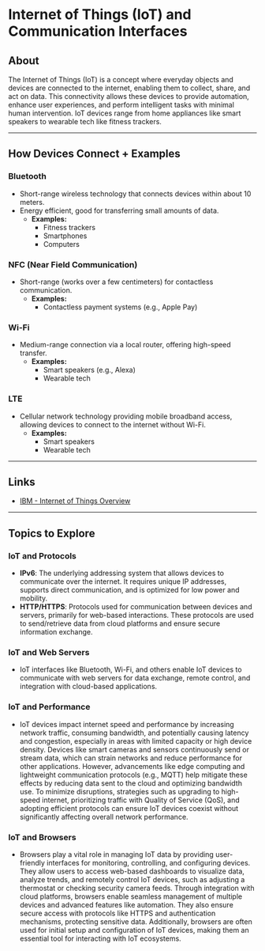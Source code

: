 # Internet of Things (IoT) and Communication Interfaces

## About
The Internet of Things (IoT) is a concept where everyday objects and devices are connected to the internet, enabling them to collect, share, and act on data. This connectivity allows these devices to provide automation, enhance user experiences, and perform intelligent tasks with minimal human intervention. IoT devices range from home appliances like smart speakers to wearable tech like fitness trackers.

---

## How Devices Connect + Examples

### Bluetooth
- Short-range wireless technology that connects devices within about 10 meters.
- Energy efficient, good for transferring small amounts of data.
  - **Examples:**
    - Fitness trackers
    - Smartphones
    - Computers

### NFC (Near Field Communication)
- Short-range (works over a few centimeters) for contactless communication.
  - **Examples:**
    - Contactless payment systems (e.g., Apple Pay)

### Wi-Fi
- Medium-range connection via a local router, offering high-speed transfer.
  - **Examples:**
    - Smart speakers (e.g., Alexa)
    - Wearable tech

### LTE
- Cellular network technology providing mobile broadband access, allowing devices to connect to the internet without Wi-Fi.
  - **Examples:**
    - Smart speakers
    - Wearable tech

---

## Links
- [IBM - Internet of Things Overview](https://www.ibm.com/think/topics/internet-of-things#:~:text=The%20Internet%20of%20Things%20(IoT)%20refers%20to%20a%20network%20of,to%20collect%20and%20share%20data)

---

## Topics to Explore

### IoT and Protocols
- **IPv6**: The underlying addressing system that allows devices to communicate over the internet. It requires unique IP addresses, supports direct communication, and is optimized for low power and mobility.
- **HTTP/HTTPS**: Protocols used for communication between devices and servers, primarily for web-based interactions. These protocols are used to send/retrieve data from cloud platforms and ensure secure information exchange.

### IoT and Web Servers
- IoT interfaces like Bluetooth, Wi-Fi, and others enable IoT devices to communicate with web servers for data exchange, remote control, and integration with cloud-based applications.

### IoT and Performance
- IoT devices impact internet speed and performance by increasing network traffic, consuming bandwidth, and potentially causing latency and congestion, especially in areas with limited capacity or high device density. Devices like smart cameras and sensors continuously send or stream data, which can strain networks and reduce performance for other applications. However, advancements like edge computing and lightweight communication protocols (e.g., MQTT) help mitigate these effects by reducing data sent to the cloud and optimizing bandwidth use. To minimize disruptions, strategies such as upgrading to high-speed internet, prioritizing traffic with Quality of Service (QoS), and adopting efficient protocols can ensure IoT devices coexist without significantly affecting overall network performance.

### IoT and Browsers
- Browsers play a vital role in managing IoT data by providing user-friendly interfaces for monitoring, controlling, and configuring devices. They allow users to access web-based dashboards to visualize data, analyze trends, and remotely control IoT devices, such as adjusting a thermostat or checking security camera feeds. Through integration with cloud platforms, browsers enable seamless management of multiple devices and advanced features like automation. They also ensure secure access with protocols like HTTPS and authentication mechanisms, protecting sensitive data. Additionally, browsers are often used for initial setup and configuration of IoT devices, making them an essential tool for interacting with IoT ecosystems.